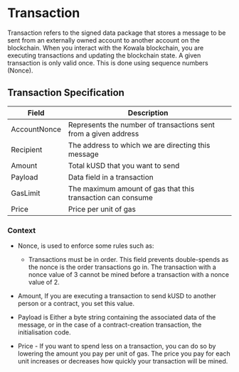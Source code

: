 # Transaction

Transaction refers to the signed data package that stores a message to be sent from an externally owned account to another account on the blockchain. When you interact with the Kowala blockchain, you are executing transactions and updating the blockchain state. A given transaction is only valid once. This is done using sequence numbers (Nonce).

## Transaction Specification

| Field        | Description                                                     |
| ------------ | --------------------------------------------------------------- |
| AccountNonce | Represents the number of transactions sent from a given address |
| Recipient    | The address to which we are directing this message              |
| Amount       | Total kUSD that you want to send                                |
| Payload      | Data field in a transaction                                     |
| GasLimit     | The maximum amount of gas that this transaction can consume     |
| Price        | Price per unit of gas                                           |

### Context

* Nonce, is used to enforce some rules such as:

  * Transactions must be in order. This field prevents double-spends as the nonce is the order transactions go in. The transaction with a nonce value of 3 cannot be mined before a transaction with a nonce value of 2.

* Amount, If you are executing a transaction to send kUSD to another person or a contract, you set this value.

* Payload is Either a byte string containing the associated data of the message, or in the case of a contract-creation transaction, the initialisation code.

* Price - If you want to spend less on a transaction, you can do so by lowering the amount you pay per unit of gas. The price you pay for each unit increases or decreases how quickly your transaction will be mined.
